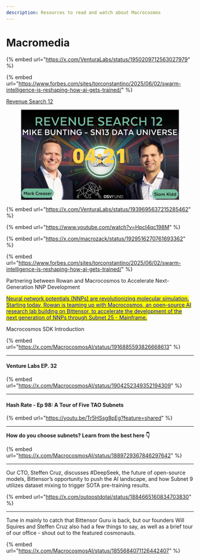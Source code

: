 ```yaml
---
description: Resources to read and watch about Macrocosmos
---
```


# Macromedia



{% embed url="https://x.com/VenturaLabs/status/1950209712563027979" %}

{% embed url="https://www.forbes.com/sites/torconstantino/2025/06/02/swarm-intelligence-is-reshaping-how-ai-gets-trained/" %}

[Revenue Search 12](https://x.com/i/broadcasts/1zqKVjXBDrdKB)

<figure><img src="../.gitbook/assets/unknown.png" alt=""><figcaption></figcaption></figure>



{% embed url="https://x.com/VenturaLabs/status/1939695637215285462" %}

{% embed url="https://www.youtube.com/watch?v=HpcI4qc198M" %}

{% embed url="https://x.com/macrozack/status/1929516270761693362" %}

{% embed url="https://www.forbes.com/sites/torconstantino/2025/06/02/swarm-intelligence-is-reshaping-how-ai-gets-trained/" %}

Partnering between Rowan and Macrocosmos to Accelerate Next-Generation NNP Development

[<mark style="color:blue;">Neural network potentials (NNPs) are revolutionizing molecular simulation. Starting today, Rowan is teaming up with Macrocosmos, an open-source AI research lab building on Bittensor, to accelerate the development of the next generation of NNPs through Subnet 25 - Mainframe.</mark>](https://www.rowansci.com/blog/partnering-with-macrocosmos?utm_source=substack\&utm_medium=email)

Macrocosmos SDK Introduction

{% embed url="https://x.com/MacrocosmosAI/status/1916885593826668613" %}

***

#### Venture Labs EP. 32&#x20;

{% embed url="https://x.com/MacrocosmosAI/status/1904252349352194309" %}

***



#### Hash Rate - Ep 98: A Tour of Five TAO Subnets

{% embed url="https://youtu.be/Tr5HSsg8pEg?feature=shared" %}

***



**How do you choose subnets? Learn from the best here 👇**

{% embed url="https://x.com/MacrocosmosAI/status/1889729367846297642" %}



***





Our CTO, Steffen Cruz, discusses #DeepSeek, the future of open-source models, Bittensor’s opportunity to push the AI landscape, and how Subnet 9 utilizes dataset mixing to trigger SOTA pre-training results.

{% embed url="https://x.com/outpostdotai/status/1884665160834703830" %}

***

Tune in mainly to catch that Bittensor Guru is back, but our founders Will Squires and Steffen Cruz also had a few things to say, as well as a brief tour of our office - shout out to the featured cosmonauts.

{% embed url="https://x.com/MacrocosmosAI/status/1855684071126442407" %}





